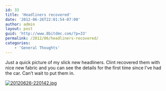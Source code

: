 ```yaml
---
id: 33
title: 'Headliners recovered'
date: '2012-06-26T22:01:54-07:00'
author: admin
layout: post
guid: 'http://www.8bitdmc.com/?p=33'
permalink: /2012/06/headliners-recovered/
categories:
    - 'General Thoughts'
---
```


Just a quick picture of my slick new headliners. Clint recovered them with nice new fabric and you can see the details for the first time since I’ve had the car. Can’t wait to put them in.

[![20120626-220142.jpg](../../../assets/images2012/06/20120626-220142.jpg)](../../../assets/images2012/06/20120626-220142.jpg)